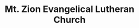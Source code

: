---
layout: repo
title: "Mt. Zion Evangelical Lutheran Church"
id: 13218
permalink: repos/13218/
---